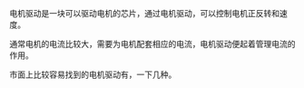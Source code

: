 电机驱动是一块可以驱动电机的芯片，通过电机驱动，可以控制电机正反转和速度。

通常电机的电流比较大，需要为电机配套相应的电流，电机驱动便起着管理电流的作用。

市面上比较容易找到的电机驱动有，一下几种。

